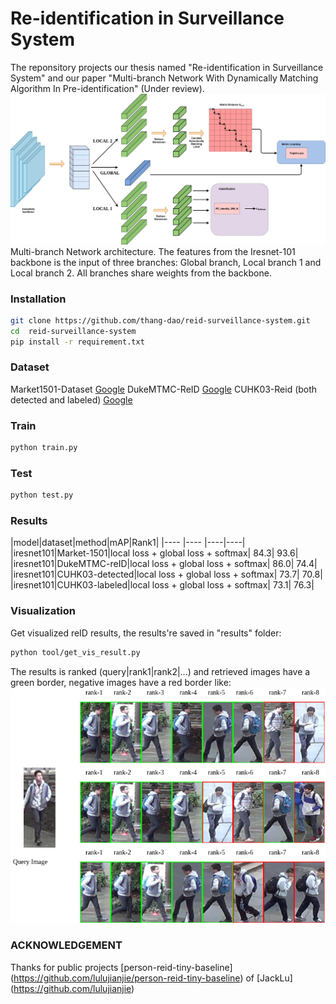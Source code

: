 # Re-identification in Surveillance System
The reponsitory projects our thesis named "Re-identification in Surveillance System" and our paper "Multi-branch Network With Dynamically Matching Algorithm In Pre-identification" (Under review).
![alt text](network.png)
Multi-branch Network architecture. The features from the Iresnet-101 backbone is the input of three branches: Global branch, Local branch 1 and Local branch 2. All branches share weights from the backbone.
### Installation
```bash {.line-numbers}
git clone https://github.com/thang-dao/reid-surveillance-system.git
cd  reid-surveillance-system
pip install -r requirement.txt 
```
### Dataset 
Market1501-Dataset [Google](https://drive.google.com/file/d/0B8-rUzbwVRk0c054eEozWG9COHM/view?usp=sharing)
DukeMTMC-ReID [Google](https://drive.google.com/file/d/1jjE85dRCMOgRtvJ5RQV9-Afs-2_5dY3O/view?usp=sharing)
CUHK03-Reid (both detected and labeled) [Google](https://drive.google.com/file/d/0BxJeH3p7Ln48djNVVVJtUXh6bXc/view?usp=sharing) 

### Train
```bash {.line-numbers}
python train.py
```
### Test
```bash {.line-numbers}
python test.py
```
### Results
|model|dataset|method|mAP|Rank1|
|---- |----  |----|----|
|iresnet101|Market-1501|local loss + global loss + softmax| 84.3| 93.6|
|iresnet101|DukeMTMC-reID|local loss + global loss + softmax| 86.0| 74.4|
|iresnet101|CUHK03-detected|local loss + global loss + softmax| 73.7| 70.8|
|iresnet101|CUHK03-labeled|local loss + global loss + softmax| 73.1| 76.3|

### Visualization 
Get visualized reID results, the results're saved in "results" folder:
```bash {.line-numbers}
python tool/get_vis_result.py
```
The results is ranked (query|rank1|rank2|...) and retrieved images have a green border, negative images have a red border like:
![alt text](retrieved.png)

### ACKNOWLEDGEMENT
Thanks for public projects [person-reid-tiny-baseline] (https://github.com/lulujianjie/person-reid-tiny-baseline) of [JackLu] (https://github.com/lulujianjie)



